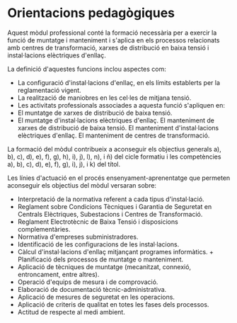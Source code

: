 Orientacions pedagògiques
=========================

Aquest mòdul professional conté la formació necessària per a exercir la funció de muntatge i manteniment i s'aplica en els processos relacionats amb centres de transformació, xarxes de distribució en baixa tensió i instal·lacions elèctriques d'enllaç.

La definició d'aquestes funcions inclou aspectes com:

+ La configuració d'instal·lacions d'enllaç, en els límits establerts per la reglamentació vigent.
+ La realització de maniobres en les cel·les de mitjana tensió.
+ Les activitats professionals associades a aquesta funció s'apliquen en:
+ El muntatge de xarxes de distribució de baixa tensió.
+ El muntatge d'instal·lacions elèctriques d'enllaç. El manteniment de xarxes de distribució de baixa tensió. El manteniment d'instal·lacions elèctriques d'enllaç. El manteniment de centres de transformació.

La formació del mòdul contribueix a aconseguir els objectius generals a), b), c), d), e), f), g), h), i), j), l), n), i ñ) del cicle formatiu i les competències a), b), c), d), e), f), g), i), j), i k) del títol.

Les línies d'actuació en el procés ensenyament-aprenentatge que permeten aconseguir els objectius del mòdul versaran sobre:

+ Interpretació de la normativa referent a cada tipus d'instal·lació. 
+ Reglament sobre Condicions Tècniques i Garantia de Seguretat en Centrals Elèctriques, Subestacions i Centres de Transformació.
+ Reglament Electrotècnic de Baixa Tensió i disposicions complementàries. 
+ Normativa d'empreses subministradores.
+ Identificació de les configuracions de les instal·lacions.
+ Càlcul d'instal·lacions d'enllaç mitjançant programes informàtics. + Planificació dels processos de muntatge o manteniment.
+ Aplicació de tècniques de muntatge (mecanitzat, connexió, entroncament, entre altres).
+ Operació d'equips de mesura i de comprovació.
+ Elaboració de documentació tècnic-administrativa.
+ Aplicació de mesures de seguretat en les operacions.
+ Aplicació de criteris de qualitat en totes les fases dels processos. 
+ Actitud de respecte al medi ambient.